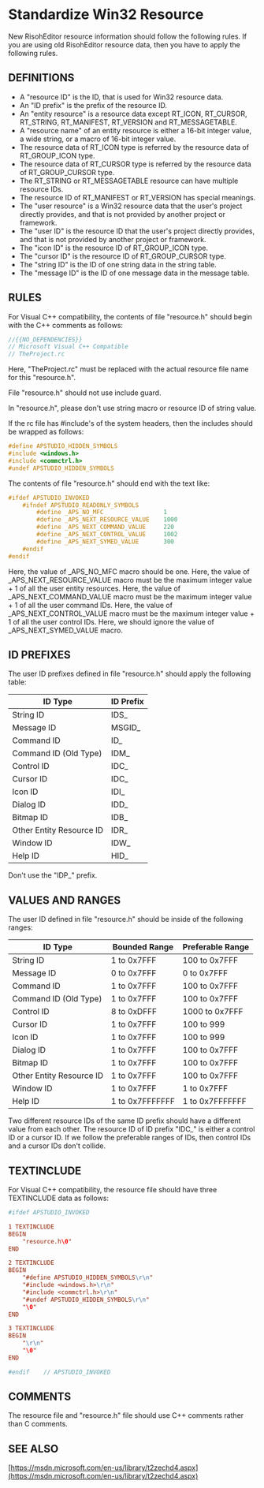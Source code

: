 # Standardize Win32 Resource

New RisohEditor resource information should follow the following rules.
If you are using old RisohEditor resource data, then you have to apply the following rules.

## DEFINITIONS

- A "resource ID" is the ID, that is used for Win32 resource data.
- An "ID prefix" is the prefix of the resource ID.
- An "entity resource" is a resource data except RT_ICON, RT_CURSOR, RT_STRING, RT_MANIFEST, RT_VERSION and RT_MESSAGETABLE.
- A "resource name" of an entity resource is either a 16-bit integer value, a wide string, or a macro of 16-bit integer value.
- The resource data of RT_ICON type is referred by the resource data of RT_GROUP_ICON type.
- The resource data of RT_CURSOR type is referred by the resource data of RT_GROUP_CURSOR type.
- The RT_STRING or RT_MESSAGETABLE resource can have multiple resource IDs.
- The resource ID of RT_MANIFEST or RT_VERSION has special meanings.
- The "user resource" is a Win32 resource data that the user's project directly provides, and that is not provided by another project or framework.
- The "user ID" is the resource ID that the user's project directly provides, and that is not provided by another project or framework.
- The "icon ID" is the resource ID of RT_GROUP_ICON type.
- The "cursor ID" is the resource ID of RT_GROUP_CURSOR type.
- The "string ID" is the ID of one string data in the string table.
- The "message ID" is the ID of one message data in the message table.

## RULES

For Visual C++ compatibility, the contents of file "resource.h" should begin with the C++ comments as follows:

```c
//{{NO_DEPENDENCIES}}
// Microsoft Visual C++ Compatible
// TheProject.rc
```

Here, "TheProject.rc" must be replaced with the actual resource file name for this "resource.h".

File "resource.h" should not use include guard.

In "resource.h", please don't use string macro or resource ID of string value.

If the rc file has #include's of the system headers, then the includes should be wrapped as follows:

```c
#define APSTUDIO_HIDDEN_SYMBOLS
#include <windows.h>
#include <commctrl.h>
#undef APSTUDIO_HIDDEN_SYMBOLS
```

The contents of file "resource.h" should end with the text like:

```c
#ifdef APSTUDIO_INVOKED
    #ifndef APSTUDIO_READONLY_SYMBOLS
        #define _APS_NO_MFC                 1
        #define _APS_NEXT_RESOURCE_VALUE    1000
        #define _APS_NEXT_COMMAND_VALUE     220
        #define _APS_NEXT_CONTROL_VALUE     1002
        #define _APS_NEXT_SYMED_VALUE       300
    #endif
#endif
```

Here, the value of _APS_NO_MFC macro should be one.
Here, the value of _APS_NEXT_RESOURCE_VALUE macro must be the maximum integer value + 1 of all the user entity resources.
Here, the value of _APS_NEXT_COMMAND_VALUE macro must be the maximum integer value + 1 of all the user command IDs.
Here, the value of _APS_NEXT_CONTROL_VALUE macro must be the maximum integer value + 1 of all the user control IDs.
Here, we should ignore the value of _APS_NEXT_SYMED_VALUE macro.

## ID PREFIXES

The user ID prefixes defined in file "resource.h" should apply the following table:

| ID Type                  | ID Prefix |
|--------------------------|-----------|
| String ID                | IDS_      |
| Message ID               | MSGID_    |
| Command ID               | ID_       |
| Command ID (Old Type)    | IDM_      |
| Control ID               | IDC_      |
| Cursor ID                | IDC_      |
| Icon ID                  | IDI_      |
| Dialog ID                | IDD_      |
| Bitmap ID                | IDB_      |
| Other Entity Resource ID | IDR_      |
| Window ID                | IDW_      |
| Help ID                  | HID_      |

Don't use the "IDP_" prefix.

## VALUES AND RANGES

The user ID defined in file "resource.h" should be inside of the following ranges:

| ID Type                  | Bounded Range    | Preferable Range |
|--------------------------|------------------|------------------|
| String ID                | 1 to 0x7FFF      | 100 to 0x7FFF    |
| Message ID               | 0 to 0x7FFF      | 0 to 0x7FFF      |
| Command ID               | 1 to 0x7FFF      | 100 to 0x7FFF    |
| Command ID (Old Type)    | 1 to 0x7FFF      | 100 to 0x7FFF    |
| Control ID               | 8 to 0xDFFF      | 1000 to 0x7FFF   |
| Cursor ID                | 1 to 0x7FFF      | 100 to 999       |
| Icon ID                  | 1 to 0x7FFF      | 100 to 999       |
| Dialog ID                | 1 to 0x7FFF      | 100 to 0x7FFF    |
| Bitmap ID                | 1 to 0x7FFF      | 100 to 0x7FFF    |
| Other Entity Resource ID | 1 to 0x7FFF      | 100 to 0x7FFF    |
| Window ID                | 1 to 0x7FFF      | 1 to 0x7FFF      |
| Help ID                  | 1 to 0x7FFFFFFF  | 1 to 0x7FFFFFFF  |

Two different resource IDs of the same ID prefix should have a different value from each other.
The resource ID of ID prefix "IDC_" is either a control ID or a cursor ID.
If we follow the preferable ranges of IDs, then control IDs and a cursor IDs don't collide.

## TEXTINCLUDE

For Visual C++ compatibility, the resource file should have three TEXTINCLUDE data as follows:

```rc
#ifdef APSTUDIO_INVOKED

1 TEXTINCLUDE
BEGIN
    "resource.h\0"
END

2 TEXTINCLUDE 
BEGIN
    "#define APSTUDIO_HIDDEN_SYMBOLS\r\n"
    "#include <windows.h>\r\n"
    "#include <commctrl.h>\r\n"
    "#undef APSTUDIO_HIDDEN_SYMBOLS\r\n"
    "\0"
END

3 TEXTINCLUDE 
BEGIN
    "\r\n"
    "\0"
END

#endif    // APSTUDIO_INVOKED
```

## COMMENTS

The resource file and "resource.h" file should use C++ comments rather than C comments.

## SEE ALSO

[https://msdn.microsoft.com/en-us/library/t2zechd4.aspx](https://msdn.microsoft.com/en-us/library/t2zechd4.aspx)
